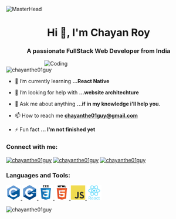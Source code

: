![MasterHead](https://firebasestorage.googleapis.com/v0/b/flexi-coding.appspot.com/o/dempgi7-520f8d5f-63d4-4453-8822-dbc149ae27f8.gif?alt=media&token=91c0c7b2-93c3-4029-b011-1a8703c5730d)
<h1 align="center">Hi 👋, I'm Chayan Roy</h1>
<h3 align="center">A passionate FullStack Web Developer from India</h3>
<img align="right" alt="Coding" width="400" src="https://cdn.dribbble.com/users/1162077/screenshots/3848914/programmer.gif">
<p align="left"> <img src="https://komarev.com/ghpvc/?username=chayanthe01guy&label=Profile%20views&color=0e75b6&style=flat" alt="chayanthe01guy" /> </p>



- 🌱 I’m currently learning **...React Native**

- 🤝 I’m looking for help with **...website architechture**

- 💬 Ask me about anything **...if in my knowledge i'll help you.**

- 📫 How to reach me **chayanthe01guy@gmail.com**

- ⚡ Fun fact **... I'm not finished yet**

<h3 align="left">Connect with me:</h3>
<p align="left">
<a href="https://twitter.com/chayan0roy" target="blank"><img align="center" src="https://raw.githubusercontent.com/rahuldkjain/github-profile-readme-generator/master/src/images/icons/Social/twitter.svg" alt="chayanthe01guy" height="30" width="40" /></a>
<a href="https://fb.com/chayan0roy" target="blank"><img align="center" src="https://raw.githubusercontent.com/rahuldkjain/github-profile-readme-generator/master/src/images/icons/Social/facebook.svg" alt="chayanthe01guy" height="30" width="40" /></a>
<a href="https://instagram.com/chayan0roy" target="blank"><img align="center" src="https://raw.githubusercontent.com/rahuldkjain/github-profile-readme-generator/master/src/images/icons/Social/instagram.svg" alt="chayanthe01guy" height="30" width="40" /></a>
</p>

<h3 align="left">Languages and Tools:</h3>
<p align="left"> <a href="https://www.cprogramming.com/" target="_blank" rel="noreferrer"> <img src="https://raw.githubusercontent.com/devicons/devicon/master/icons/c/c-original.svg" alt="c" width="40" height="40"/> </a> <a href="https://www.w3schools.com/cpp/" target="_blank" rel="noreferrer"> <img src="https://raw.githubusercontent.com/devicons/devicon/master/icons/cplusplus/cplusplus-original.svg" alt="cplusplus" width="40" height="40"/> </a> <a href="https://www.w3schools.com/css/" target="_blank" rel="noreferrer"> <img src="https://raw.githubusercontent.com/devicons/devicon/master/icons/css3/css3-original-wordmark.svg" alt="css3" width="40" height="40"/> </a> <a href="https://www.w3.org/html/" target="_blank" rel="noreferrer"> <img src="https://raw.githubusercontent.com/devicons/devicon/master/icons/html5/html5-original-wordmark.svg" alt="html5" width="40" height="40"/> </a> <a href="https://developer.mozilla.org/en-US/docs/Web/JavaScript" target="_blank" rel="noreferrer"> <img src="https://raw.githubusercontent.com/devicons/devicon/master/icons/javascript/javascript-original.svg" alt="javascript" width="40" height="40"/> </a> <a href="https://reactjs.org/" target="_blank" rel="noreferrer"> <img src="https://raw.githubusercontent.com/devicons/devicon/master/icons/react/react-original-wordmark.svg" alt="react" width="40" height="40"/> </a> </p>

<!-- <p><img align="left" src="https://github-readme-stats.vercel.app/api/top-langs?username=chayanthe01guy&show_icons=true&locale=en&layout=compact" alt="chayanthe01guy" /></p>

<p>&nbsp;<img align="center" src="https://github-readme-stats.vercel.app/api?username=chayanthe01guy&show_icons=true&locale=en" alt="chayanthe01guy" /></p> -->

<p><img align="center" src="https://github-readme-streak-stats.herokuapp.com/?user=chayanthe01guy&" alt="chayanthe01guy" /></p>
